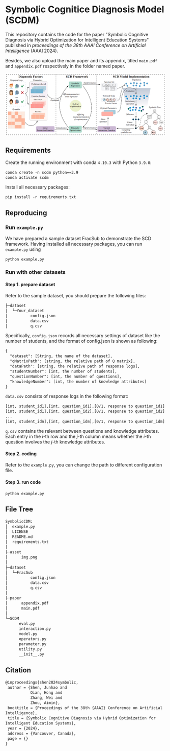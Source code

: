 # Symbolic Cognitice Diagnosis Model (SCDM)

This repository contains the code for the paper "Symbolic Cognitive Diagnosis via Hybrid Optimization for Intelligent Education Systems" 
published in _proceedings of the 38th AAAI Conference on Artificial Intelligence_ (AAAI 2024). 

Besides, we also upload the main paper and its appendix, titled `main.pdf` and `appendix.pdf` respectively in the folder named paper.

![Framework](asset/img.png)

## Requirements
Create the running environment with conda `4.10.3` with Python `3.9.0`:
```
conda create -n scdm python==3.9
conda activate scdm
```

Install all necessary packages:
```
pip install -r requirements.txt
```

## Reproducing
### Run `example.py`
We have prepared a sample dataset FracSub to demonstrate the SCD framework. Having installed
all necessary packages, you can run `example.py` using
```
python example.py
```

### Run with other datasets
#### Step 1. prepare dataset
Refer to the sample dataset, you should prepare the following files:
```
├─dataset
│  └─Your_dataset
│          config.json
│          data.csv   
│          q.csv
```
Specifically, `config.json` records all necessary settings of dataset like the number of students, and the format of config.json is shown as following:
```
{
  "dataset": [String, the name of the dataset],
  "qMatrixPath": [string, the relative path of Q matrix],
  "dataPath": [string, the relative path of response logs],
  "studentNumber": [int, the number of students],
  "questionNumber": [int, the number of questions],
  "knowledgeNumber": [int, the number of knowledge attributes]
}
```

`data.csv` consists of response logs in the following format:
```
[int, student_id1],[int, question_id1],[0/1, response to question_id1]
[int, student_id1],[int, question_id2],[0/1, response to question_id2]
...
[int, student_idn],[int, question_idm],[0/1, response to question_idm]
```

`q.csv` contains the relevant between questions and knowledge attributes. Each entry in the $i$-th row and the $j$-th column means
whether the $i$-th question involves the $j$-th knowledge attributes.

#### Step 2. coding
Refer to the `example.py`, you can change the path to different configuration file.

#### Step 3. run code
```
python example.py
```

## File Tree
```
SymbolicCDM:
│  example.py
│  LICENSE
│  README.md
│  requirements.txt   
│      
├─asset
│      img.png        
│      
├─dataset
│  └─FracSub
│          config.json
│          data.csv   
│          q.csv
│
├─paper
│      appendix.pdf
│      main.pdf
│
└─SCDM
      eval.py
      interaction.py
      model.py
      operators.py
      parameter.py
      utility.py
      __init__.py

```

## Citation

```
@inproceedings{shen2024symbolic,
 author = {Shen, Junhao and 
           Qian, Hong and 
           Zhang, Wei and 
           Zhou, Aimin},
 booktitle = {Proceedings of the 38th {AAAI} Conference on Artificial Intelligence},
 title = {Symbolic Cognitive Diagnosis via Hybrid Optimization for Intelligent Education Systems},
 year = {2024},
 address = {Vancouver, Canada},
 page = {}
}
```
